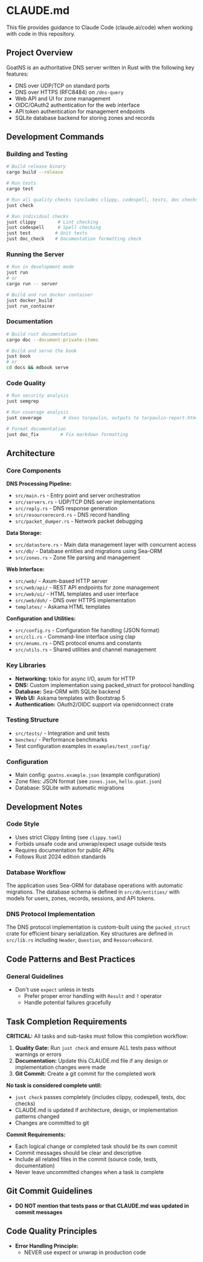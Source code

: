 # CLAUDE.md

This file provides guidance to Claude Code (claude.ai/code) when working with
code in this repository.

## Project Overview

GoatNS is an authoritative DNS server written in Rust with the following key
features:

- DNS over UDP/TCP on standard ports
- DNS over HTTPS (RFC8484) on `/dns-query`
- Web API and UI for zone management
- OIDC/OAuth2 authentication for the web interface
- API token authentication for management endpoints
- SQLite database backend for storing zones and records

## Development Commands

### Building and Testing

```bash
# Build release binary
cargo build --release

# Run tests
cargo test

# Run all quality checks (includes clippy, codespell, tests, doc checks)
just check

# Run individual checks
just clippy        # Lint checking
just codespell     # Spell checking
just test         # Unit tests
just doc_check    # Documentation formatting check
```

### Running the Server

```bash
# Run in development mode
just run
# or
cargo run -- server

# Build and run docker container
just docker_build
just run_container
```

### Documentation

```bash
# Build rust documentation
cargo doc --document-private-items

# Build and serve the book
just book
# or
cd docs && mdbook serve
```

### Code Quality

```bash
# Run security analysis
just semgrep

# Run coverage analysis
just coverage        # Uses tarpaulin, outputs to tarpaulin-report.html

# Format documentation
just doc_fix        # Fix markdown formatting
```

## Architecture

### Core Components

**DNS Processing Pipeline:**

- `src/main.rs` - Entry point and server orchestration
- `src/servers.rs` - UDP/TCP DNS server implementations
- `src/reply.rs` - DNS response generation
- `src/resourcerecord.rs` - DNS record handling
- `src/packet_dumper.rs` - Network packet debugging

**Data Storage:**

- `src/datastore.rs` - Main data management layer with concurrent access
- `src/db/` - Database entities and migrations using Sea-ORM
- `src/zones.rs` - Zone file parsing and management

**Web Interface:**

- `src/web/` - Axum-based HTTP server
- `src/web/api/` - REST API endpoints for zone management
- `src/web/ui/` - HTML templates and user interface
- `src/web/doh/` - DNS over HTTPS implementation
- `templates/` - Askama HTML templates

**Configuration and Utilities:**

- `src/config.rs` - Configuration file handling (JSON format)
- `src/cli.rs` - Command-line interface using clap
- `src/enums.rs` - DNS protocol enums and constants
- `src/utils.rs` - Shared utilities and channel management

### Key Libraries

- **Networking:** tokio for async I/O, axum for HTTP
- **DNS:** Custom implementation using packed_struct for protocol handling
- **Database:** Sea-ORM with SQLite backend
- **Web UI:** Askama templates with Bootstrap 5
- **Authentication:** OAuth2/OIDC support via openidconnect crate

### Testing Structure

- `src/tests/` - Integration and unit tests
- `benches/` - Performance benchmarks
- Test configuration examples in `examples/test_config/`

### Configuration

- Main config: `goatns.example.json` (example configuration)
- Zone files: JSON format (see `zones.json`, `hello.goat.json`)
- Database: SQLite with automatic migrations

## Development Notes

### Code Style

- Uses strict Clippy linting (see `clippy.toml`)
- Forbids unsafe code and unwrap/expect usage outside tests
- Requires documentation for public APIs
- Follows Rust 2024 edition standards

### Database Workflow

The application uses Sea-ORM for database operations with automatic migrations.
The database schema is defined in `src/db/entities/` with models for users,
zones, records, sessions, and API tokens.

### DNS Protocol Implementation

The DNS protocol implementation is custom-built using the `packed_struct` crate
for efficient binary serialization. Key structures are defined in `src/lib.rs`
including `Header`, `Question`, and `ResourceRecord`.

## Code Patterns and Best Practices

### General Guidelines

- Don't use `expect` unless in tests
  - Prefer proper error handling with `Result` and `?` operator
  - Handle potential failures gracefully

## Task Completion Requirements

**CRITICAL:** All tasks and sub-tasks must follow this completion workflow:

1. **Quality Gate:** Run `just check` and ensure ALL tests pass without warnings
   or errors
2. **Documentation:** Update this CLAUDE.md file if any design or implementation
   changes were made
3. **Git Commit:** Create a git commit for the completed work

**No task is considered complete until:**

- `just check` passes completely (includes clippy, codespell, tests, doc checks)
- CLAUDE.md is updated if architecture, design, or implementation patterns
  changed
- Changes are committed to git

**Commit Requirements:**

- Each logical change or completed task should be its own commit
- Commit messages should be clear and descriptive
- Include all related files in the commit (source code, tests, documentation)
- Never leave uncommitted changes when a task is complete

## Git Commit Guidelines

- **DO NOT mention that tests pass or that CLAUDE.md was updated in commit
  messages**

## Code Quality Principles

- **Error Handling Principle:**
  - NEVER use expect or unwrap in production code
